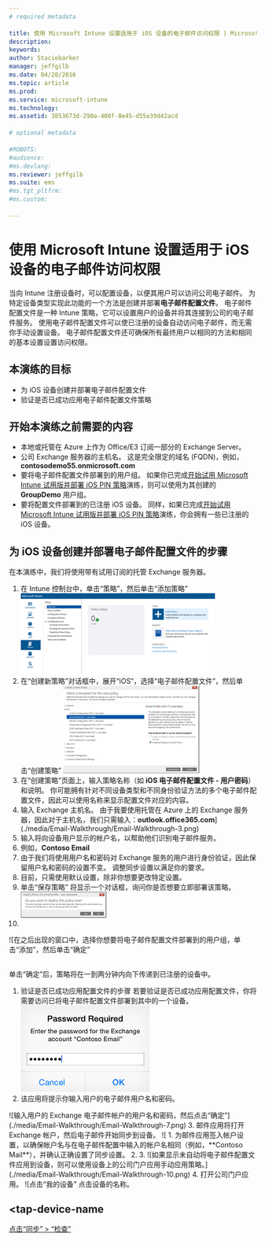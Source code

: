 ```yaml
---
# required metadata

title: 使用 Microsoft Intune 设置适用于 iOS 设备的电子邮件访问权限 | Microsoft Intune
description:
keywords:
author: Staciebarker
manager: jeffgilb
ms.date: 04/28/2016
ms.topic: article
ms.prod:
ms.service: microsoft-intune
ms.technology:
ms.assetid: 3853673d-290a-400f-8e45-d55e39d42acd

# optional metadata

#ROBOTS:
#audience:
#ms.devlang:
ms.reviewer: jeffgilb
ms.suite: ems
#ms.tgt_pltfrm:
#ms.custom:

---
```


# 使用 Microsoft Intune 设置适用于 iOS 设备的电子邮件访问权限
当向 Intune 注册设备时，可以配置设备，以便其用户可以访问公司电子邮件。 为特定设备类型实现此功能的一个方法是创建并部署**电子邮件配置文件**。 电子邮件配置文件是一种 Intune 策略，它可以设置用户的设备并将其连接到公司的电子邮件服务。
使用电子邮件配置文件可以使已注册的设备自动访问电子邮件，而无需你手动设置设备。 电子邮件配置文件还可确保所有最终用户以相同的方法和相同的基本设置设置访问权限。

## 本演练的目标

- 为 iOS 设备创建并部署电子邮件配置文件
- 验证是否已成功应用电子邮件配置文件策略

## 开始本演练之前需要的内容

- 本地或托管在 Azure 上作为 Office/E3 订阅一部分的 Exchange Server。
- 公司 Exchange 服务器的主机名。 这是完全限定的域名 (FQDN)，例如，**contosodemo55.onmicrosoft.com**
- 要将电子邮件配置文件部署到的用户组。 如果你已完成[开始试用 Microsoft Intune 试用版并部署 iOS PIN 策略](start-a-microsoft-intune-trial-and-deploy-ios-pin-policy.md)演练，则可以使用为其创建的 **GroupDemo** 用户组。
- 要将配置文件部署到的已注册 iOS 设备。 同样，如果已完成[开始试用 Microsoft Intune 试用版并部署 iOS PIN 策略](start-a-microsoft-intune-trial-and-deploy-ios-pin-policy.md)演练，你会拥有一些已注册的 iOS 设备。

## 为 iOS 设备创建并部署电子邮件配置文件的步骤

在本演练中，我们将使用带有试用订阅的托管 Exchange 服务器。
1. 在 Intune 控制台中，单击“策略”，然后单击“添加策略”
![<add-policy>](./media/Email-Walkthrough/Email-Walkthrough-1.png)
2. 在“创建新策略”对话框中，展开“iOS”，选择“电子邮件配置文件”，然后单击“创建策略”
![<ios-email-profile-policy>](./media/Email-Walkthrough/Email-Walkthrough-2.png)
3. 在“创建策略”页面上，输入策略名称（如 **iOS 电子邮件配置文件 - 用户密码**）和说明。 你可能拥有针对不同设备类型和不同身份验证方法的多个电子邮件配置文件，因此可以使用名称来显示配置文件对应的内容。
4. 输入 Exchange 主机名。 由于我要使用托管在 Azure 上的 Exchange 服务器，因此对于主机名，我们只需输入：**outlook.office365.com**](./media/Email-Walkthrough/Email-Walkthrough-3.png)
5. <add-exchange-host-name> 输入将向设备用户显示的帐户名，以帮助他们识别电子邮件服务。
6. 例如，**Contoso Email**
7. 由于我们将使用用户名和密码对 Exchange 服务的用户进行身份验证，因此保留用户名和密码的设置不变。 调整同步设置以满足你的要求。  
8. 目前，只需使用默认设置，除非你想要更改特定设置。
9. 单击“保存策略” 将显示一个对话框，询问你是否想要立即部署该策略。
![单击“是”](./media/Email-Walkthrough/Email-Walkthrough-4.png)
10. <deploy-policy-now-dialog>
![在之后出现的窗口中，选择你想要将电子邮件配置文件部署到的用户组，单击“添加”，然后单击“确定”

## <finish-add-policy>

单击“确定”后，策略将在一到两分钟内向下传递到已注册的设备中。
1. 验证是否已成功应用配置文件的步骤
若要验证是否已成功应用配置文件，你将需要访问已将电子邮件配置文件部署到其中的一个设备。
![在 iOS 设备上，打开邮件应用。](./media/Email-Walkthrough/Email-Walkthrough-6.png)
2. 该应用将提示你输入用户的电子邮件用户名和密码。
 <verify-policy-add-password>
![输入用户的 Exchange 电子邮件帐户的用户名和密码，然后点击“确定”](./media/Email-Walkthrough/Email-Walkthrough-7.png)
3. 邮件应用将打开 Exchange 帐户，然后电子邮件开始同步到设备。
![<exchange-account-opens>
1. 为邮件应用签入帐户设置，以确保帐户名与在电子邮件配置中输入的帐户名相同（例如，**Contoso Mail**），并确认正确设置了同步设置。
2. <check-account-settings>
3. <check-email-account-name>
![如果显示未自动将电子邮件配置文件应用到设备，则可以使用设备上的公司门户应用手动应用策略。](./media/Email-Walkthrough/Email-Walkthrough-10.png)
4. 打开公司门户应用。
![点击“我的设备” 点击设备的名称。

## <tap-device-name
[点击“同步” > “检查”](get-started-with-a-30-day-trial-of-microsoft-intune.md)


<!--HONumber=May16_HO2-->


